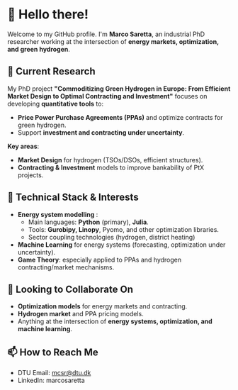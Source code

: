 # 👋 Hello there!

Welcome to my GitHub profile. I'm **Marco Saretta**, an industrial PhD researcher working at the intersection of **energy markets, optimization, and green hydrogen**.



## 🔭 **Current Research**

My PhD project **"Commoditizing Green Hydrogen in Europe: From Efficient Market Design to Optimal Contracting and Investment"**
focuses on developing **quantitative tools** to:  
- **Price Power Purchase Agreements (PPAs)** and optimize contracts for green hydrogen.  
- Support **investment and contracting under uncertainty**.

**Key areas**:  
- **Market Design** for hydrogen (TSOs/DSOs, efficient structures).  
- **Contracting & Investment** models to improve bankability of PtX projects.


## 🧠 **Technical Stack & Interests**

- **Energy system modelling** :  
  - Main languages: **Python** (primary), **Julia**.  
  - Tools: **Gurobipy, Linopy**, Pyomo, and other optimization libraries.
  - Sector coupling technologies (hydrogen, district heating)  
- **Machine Learning** for energy systems (forecasting, optimization under uncertainty).  
- **Game Theory**: especially applied to PPAs and hydrogen contracting/market mechanisms.  


## 👯 **Looking to Collaborate On**

- **Optimization models** for energy markets and contracting.  
- **Hydrogen market** and PPA pricing models.  
- Anything at the intersection of **energy systems, optimization, and machine learning**.

## 📫 **How to Reach Me**

- DTU Email: mcsr@dtu.dk  
- LinkedIn:  marcosaretta
